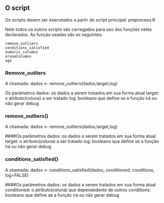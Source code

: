 
## O script

Os scripts devem ser executados a partir do script principal: preprocess.R

Nele todos os outros scripts são carregados para uso das funções neles declarados. As função usadas são as seguintes:

	remove_outliers
	conditions_satisfied
	numeric_columns
	eraseColumns
	age
### Remove_outliers
A chamada: dados <- remove_outliers(dados,target,log)

Os parâmetros
	dados: os dados a serem tratados em sua forma atual
	target: o atributo(coluna) a ser tratado
	log: booleano que define se a função irá ou não gerar debug

### remove_outliers()
A chamada: dados <- remove_outliers(dados,target,log)

####Os parâmetros
	dados: os dados a serem tratados em sua forma atual
	target: o atributo(coluna) a ser tratado
	log: booleano que define se a função irá ou não gerar debug

### conditions_satisfied()
A chamada: dados <- conditions_satisfied(dados, conditioned, conditions, log=FALSE)

####Os parâmetros
	dados: os dados a serem tratados em sua forma atual
	conditioned: o atributo(coluna) que dependedente de outros
	conditions: booleano que define se a função irá ou não gerar debug

